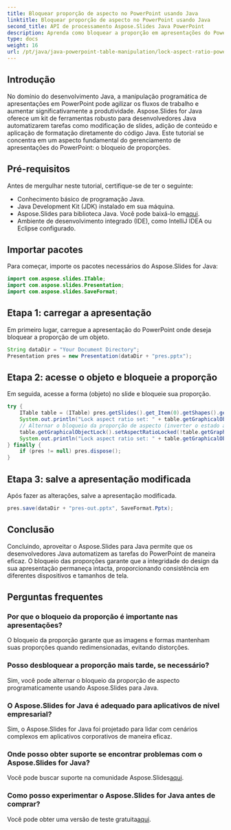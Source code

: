 ```yaml
---
title: Bloquear proporção de aspecto no PowerPoint usando Java
linktitle: Bloquear proporção de aspecto no PowerPoint usando Java
second_title: API de processamento Aspose.Slides Java PowerPoint
description: Aprenda como bloquear a proporção em apresentações do PowerPoint usando Java com Aspose.Slides. Perfeito para desenvolvedores Java que desejam controle preciso sobre o design dos slides.
type: docs
weight: 16
url: /pt/java/java-powerpoint-table-manipulation/lock-aspect-ratio-powerpoint-java/
---
```

## Introdução
No domínio do desenvolvimento Java, a manipulação programática de apresentações em PowerPoint pode agilizar os fluxos de trabalho e aumentar significativamente a produtividade. Aspose.Slides for Java oferece um kit de ferramentas robusto para desenvolvedores Java automatizarem tarefas como modificação de slides, adição de conteúdo e aplicação de formatação diretamente do código Java. Este tutorial se concentra em um aspecto fundamental do gerenciamento de apresentações do PowerPoint: o bloqueio de proporções.
## Pré-requisitos
Antes de mergulhar neste tutorial, certifique-se de ter o seguinte:
- Conhecimento básico de programação Java.
- Java Development Kit (JDK) instalado em sua máquina.
-  Aspose.Slides para biblioteca Java. Você pode baixá-lo em[aqui](https://releases.aspose.com/slides/java/).
- Ambiente de desenvolvimento integrado (IDE), como IntelliJ IDEA ou Eclipse configurado.

## Importar pacotes
Para começar, importe os pacotes necessários do Aspose.Slides for Java:
```java
import com.aspose.slides.ITable;
import com.aspose.slides.Presentation;
import com.aspose.slides.SaveFormat;
```
## Etapa 1: carregar a apresentação
Em primeiro lugar, carregue a apresentação do PowerPoint onde deseja bloquear a proporção de um objeto.
```java
String dataDir = "Your Document Directory";
Presentation pres = new Presentation(dataDir + "pres.pptx");
```
## Etapa 2: acesse o objeto e bloqueie a proporção
Em seguida, acesse a forma (objeto) no slide e bloqueie sua proporção.
```java
try {
    ITable table = (ITable) pres.getSlides().get_Item(0).getShapes().get_Item(0);
    System.out.println("Lock aspect ratio set: " + table.getGraphicalObjectLock().getAspectRatioLocked());
    // Alternar o bloqueio da proporção de aspecto (inverter o estado atual)
    table.getGraphicalObjectLock().setAspectRatioLocked(!table.getGraphicalObjectLock().getAspectRatioLocked());
    System.out.println("Lock aspect ratio set: " + table.getGraphicalObjectLock().getAspectRatioLocked());
} finally {
    if (pres != null) pres.dispose();
}
```
## Etapa 3: salve a apresentação modificada
Após fazer as alterações, salve a apresentação modificada.
```java
pres.save(dataDir + "pres-out.pptx", SaveFormat.Pptx);
```

## Conclusão
Concluindo, aproveitar o Aspose.Slides para Java permite que os desenvolvedores Java automatizem as tarefas do PowerPoint de maneira eficaz. O bloqueio das proporções garante que a integridade do design da sua apresentação permaneça intacta, proporcionando consistência em diferentes dispositivos e tamanhos de tela.
## Perguntas frequentes
### Por que o bloqueio da proporção é importante nas apresentações?
O bloqueio da proporção garante que as imagens e formas mantenham suas proporções quando redimensionadas, evitando distorções.
### Posso desbloquear a proporção mais tarde, se necessário?
Sim, você pode alternar o bloqueio da proporção de aspecto programaticamente usando Aspose.Slides para Java.
### O Aspose.Slides for Java é adequado para aplicativos de nível empresarial?
Sim, o Aspose.Slides for Java foi projetado para lidar com cenários complexos em aplicativos corporativos de maneira eficaz.
### Onde posso obter suporte se encontrar problemas com o Aspose.Slides for Java?
 Você pode buscar suporte na comunidade Aspose.Slides[aqui](https://forum.aspose.com/c/slides/11).
### Como posso experimentar o Aspose.Slides for Java antes de comprar?
 Você pode obter uma versão de teste gratuita[aqui](https://releases.aspose.com/).